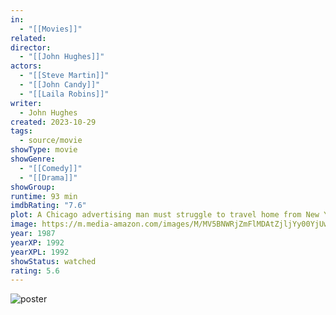 ```yaml
---
in:
  - "[[Movies]]"
related: 
director:
  - "[[John Hughes]]"
actors:
  - "[[Steve Martin]]"
  - "[[John Candy]]"
  - "[[Laila Robins]]"
writer:
  - John Hughes
created: 2023-10-29
tags:
  - source/movie
showType: movie
showGenre:
  - "[[Comedy]]"
  - "[[Drama]]"
showGroup: 
runtime: 93 min
imdbRating: "7.6"
plot: A Chicago advertising man must struggle to travel home from New York for Thanksgiving, with a lovable oaf of a shower-curtain-ring salesman as his only companion.
image: https://m.media-amazon.com/images/M/MV5BNWRjZmFlMDAtZjljYy00YjUwLTgyMDQtMTI5ZjhiZTNkNDNhXkEyXkFqcGdeQXVyMTUzMDUzNTI3._V1_SX300.jpg
year: 1987
yearXP: 1992
yearXPL: 1992
showStatus: watched
rating: 5.6
---
```

![poster](https://m.media-amazon.com/images/M/MV5BNWRjZmFlMDAtZjljYy00YjUwLTgyMDQtMTI5ZjhiZTNkNDNhXkEyXkFqcGdeQXVyMTUzMDUzNTI3._V1_SX300.jpg)

